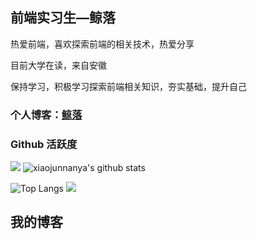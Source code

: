 ## 前端实习生—鲸落

热爱前端，喜欢探索前端的相关技术，热爱分享

目前大学在读，来自安徽

保持学习，积极学习探索前端相关知识，夯实基础，提升自己

### **个人博客：**<a href="http://www.xiaojunnan.cn/">鲸落</a>


### Github 活跃度

[![](https://activity-graph.herokuapp.com/graph?username=xiaojunnanya&theme=dracula)](https://github.com/ashutosh00710/github-readme-activity-graph)
![xiaojunnanya's github stats](https://github-readme-stats.vercel.app/api?username=xiaojunnanya&show_icons=true&theme=vue)

![Top Langs](https://github-readme-stats.vercel.app/api/top-langs/?username=xiaojunnanya&langs_count=6)
![](https://github-readme-stats.vercel.app/api/top-langs/?username=xiaojunnanya&layout=compact&langs_count=6)

## 我的博客
<!-- BLOG-POST-LIST:START -->
<!-- BLOG-POST-LIST:END -->
